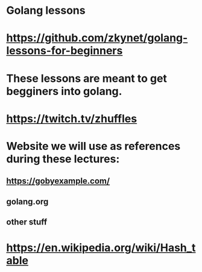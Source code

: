 # Golang lessons

# https://github.com/zkynet/golang-lessons-for-beginners

# These lessons are meant to get begginers into golang. 

# https://twitch.tv/zhuffles

# Website we will use as references during these lectures:
## https://gobyexample.com/
## golang.org


## other stuff
# https://en.wikipedia.org/wiki/Hash_table
